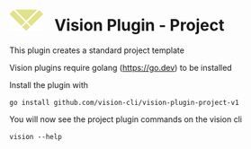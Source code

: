 # ![logo](./images/vision-logo.svg "Vision") &nbsp; Vision Plugin - Project

This plugin creates a standard project template

Vision plugins require golang (https://go.dev) to be installed

Install the plugin with

```
go install github.com/vision-cli/vision-plugin-project-v1
```

You will now see the project plugin commands on the vision cli

```
vision --help
```
